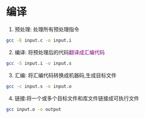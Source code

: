 # 编译
1. 预处理:  处理所有预处理指令
```bash
gcc -E input.c -o input.i
```
2. 编译: 将预处理后的代码<font color=purple>翻译成汇编代码</font>  
```bash
gcc -S input.i -o input.s
```
3. 汇编: 将汇编代码转换成机器码,生成目标文件  
```bash
gcc -c input.s -o input.o
```
4. 链接:将一个或多个目标文件和库文件链接成可执行文件
```bash
gcc input.o -o output
```
